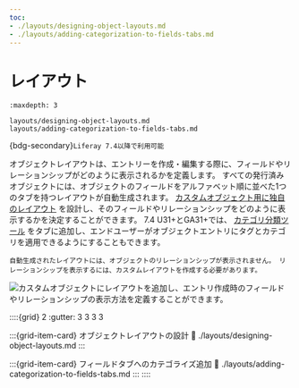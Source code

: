```yaml
---
toc:
- ./layouts/designing-object-layouts.md
- ./layouts/adding-categorization-to-fields-tabs.md
---
```

# レイアウト

```{toctree}
:maxdepth: 3

layouts/designing-object-layouts.md
layouts/adding-categorization-to-fields-tabs.md
```

{bdg-secondary}`Liferay 7.4以降で利用可能`

オブジェクトレイアウトは、エントリーを作成・編集する際に、フィールドやリレーションシップがどのように表示されるかを定義します。 すべての発行済みオブジェクトには、オブジェクトのフィールドをアルファベット順に並べた1つのタブを持つレイアウトが自動生成されます。 [カスタムオブジェクト用に独自のレイアウト](./layouts/designing-object-layouts.md) を設計し、そのフィールドやリレーションシップをどのように表示するかを決定することができます。 7.4 U31+とGA31+では、 [カテゴリ分類ツール](./layouts/adding-categorization-to-fields-tabs.md) をタブに追加し、エンドユーザーがオブジェクトエントリにタグとカテゴリを適用できるようにすることもできます。

```{important}
自動生成されたレイアウトには、オブジェクトのリレーションシップが表示されません。 リレーションシップを表示するには、カスタムレイアウトを作成する必要があります。
```

![カスタムオブジェクトにレイアウトを追加し、エントリ作成時のフィールドやリレーションシップの表示方法を定義することができます。](./layouts/images/01.png)

::::{grid} 2
:gutter: 3 3 3 3

:::{grid-item-card} オブジェクトレイアウトの設計
:link: ./layouts/designing-object-layouts.md
:::

:::{grid-item-card} フィールドタブへのカテゴライズ追加
:link: ./layouts/adding-categorization-to-fields-tabs.md
:::
::::
